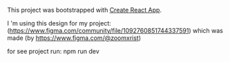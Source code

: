 This project was bootstrapped with [Create React App](https://github.com/facebook/create-react-app).

I 'm using this design for my project: (https://www.figma.com/community/file/1092760851744337591)
which was made (by https://www.figma.com/@zoomxrist)

for see project run:
npm run dev
